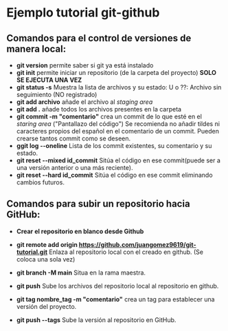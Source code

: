 # Ejemplo tutorial git-github

## Comandos para el control de versiones de manera local:

+ **git version** permite saber si git ya está instalado
+ **git init** permite iniciar un repositorio (de la carpeta del proyecto) **SOLO SE EJECUTA UNA VEZ**
+ **git status -s** Muestra la lista de archivos y su estado:
U o ??: Archivo sin seguimiento (NO registrado)
+ **git add archivo** añade el archivo al _staging area_
+ **git add .** añade todos los archivos presentes en la carpeta
+ **git commit -m "comentario"** crea un commit de lo que esté en el _staring area_ ("Pantallazo del código") 
Se recomienda no añadir tildes ni caracteres propios del español en el comentario de un commit.
Pueden crearse tantos commit como se deseen.
+ **ggit log --oneline** Lista de los commit existentes, su comentario y su estado.
+ **git reset --mixed id_commit** Sitúa el código en ese commit(puede ser a una versión anterior o una más reciente).
+ **git reset --hard id_commit** Sitúa el código en ese commit eliminando cambios futuros.

## Comandos para subir un repositorio hacia GitHub:
+ **Crear el repositorio en blanco desde Github**
+ **git remote add origin https://github.com/juangomez9619/git-tutorial.git** Enlaza al repositorio local con el creado en github. (Se coloca una sola vez)
+ **git branch -M main** Situa en la rama maestra.
+ **git push** Sube los archivos del repositorio local al repositorio en github.

+ **git tag nombre_tag -m "comentario"** crea un tag para establecer una versión del proyecto.
+ **git push --tags** Sube la versión al repositorio en GitHub.

